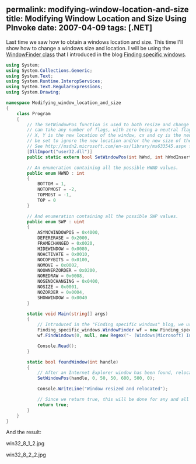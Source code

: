 permalink: modifying-window-location-and-size
title: Modifying Window Location and Size Using PInvoke
date: 2007-04-09
tags: [.NET]
---
Last time we saw how to obtain a windows location and size. This time I'll show how to change a windows size and location. I will be using the [WindowFinder class](http://www.improve.dk/blog/2007/04/07/finding-specific-windows) that I introduced in the blog [Finding specific windows](http://www.improve.dk/blog/2007/04/07/finding-specific-windows).

```csharp
using System;
using System.Collections.Generic;
using System.Text;
using System.Runtime.InteropServices;
using System.Text.RegularExpressions;
using System.Drawing;

namespace Modifying_window_location_and_size
{
	class Program
	{
		// The SetWindowPos function is used to both resize and change the location of windows. The uFlags parameter
		// can take any number of flags, with zero being a neutral flag, the same goes for the hWndInsertAfter parameter.
		// X, Y is the new location of the window, cx and cy is the new height / width of the window. Via uFlags it can
		// be set to ignore the new location and/or the new size of the window.
		// See http://msdn2.microsoft.com/en-us/library/ms633545.aspx for full documentation.
		[DllImport("user32.dll")]
		public static extern bool SetWindowPos(int hWnd, int hWndInsertAfter, int X, int Y, int cx, int cy, uint uFlags);

		// An enumeration containing all the possible HWND values.
		public enum HWND : int
		{
			BOTTOM = 1,
			NOTOPMOST = -2,
			TOPMOST = -1,
			TOP = 0
		}

		// And enumeration containing all the possible SWP values.
		public enum SWP : uint
		{
			ASYNCWINDOWPOS = 0x4000,
			DEFERERASE = 0x2000,
			FRAMECHANGED = 0x0020,
			HIDEWINDOW = 0x0080,
			NOACTIVATE = 0x0010,
			NOCOPYBITS = 0x0100,
			NOMOVE = 0x0002,
			NOOWNERZORDER = 0x0200,
			NOREDRAW = 0x0008,
			NOSENDCHANGING = 0x0400,
			NOSIZE = 0x0001,
			NOZORDER = 0x0004,
			SHOWWINDOW = 0x0040
		}

		static void Main(string[] args)
		{
			// Introduced in the "Finding specific windows" blog, we use the WindowFinder class to find all Internet Explorer main window instances.
			Finding_specific_windows.WindowFinder wf = new Finding_specific_windows.WindowFinder();
			wf.FindWindows(0, null, new Regex("- (Windows|Microsoft) Internet Explorer"), new Regex("iexplore"), new Finding_specific_windows.WindowFinder.FoundWindowCallback(foundWindow));

			Console.Read();
		}

		static bool foundWindow(int handle)
		{
			// After an Internet Explorer window has been found, relocate it to (50,50) and set it's size to 600x500px.
			SetWindowPos(handle, 0, 50, 50, 600, 500, 0);

			Console.WriteLine("Window resized and relocated");

			// Since we return true, this will be done for any and all Internet Explorer instances.
			return true;
		}
	}
}
```

And the result:

win32_8_1_2.jpg

win32_8_2_2.jpg
